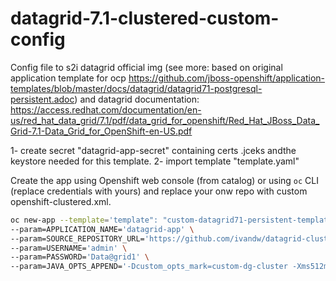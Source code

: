 # datagrid-7.1-clustered-custom-config 

Config file to s2i datagrid official img (see more: based on original application template for ocp https://github.com/jboss-openshift/application-templates/blob/master/docs/datagrid/datagrid71-postgresql-persistent.adoc)
and datagrid documentation: https://access.redhat.com/documentation/en-us/red_hat_data_grid/7.1/pdf/data_grid_for_openshift/Red_Hat_JBoss_Data_Grid-7.1-Data_Grid_for_OpenShift-en-US.pdf

1- create secret "datagrid-app-secret" containing certs .jceks andthe keystore needed for this template.
2- import template "template.yaml"

Create the app using Openshift web console (from catalog) or using `oc` CLI (replace credentials with yours) and replace your onw repo with custom openshift-clustered.xml.

```bash
oc new-app --template='template": "custom-datagrid71-persistent-template' \
--param=APPLICATION_NAME='datagrid-app' \
--param=SOURCE_REPOSITORY_URL='https://github.com/ivandw/datagrid-clustered-config' \
--param=USERNAME='admin' \
--param=PASSWORD='Data@grid1' \
--param=JAVA_OPTS_APPEND='-Dcustom_opts_mark=custom-dg-cluster -Xms512m -Xmx512m'
```
